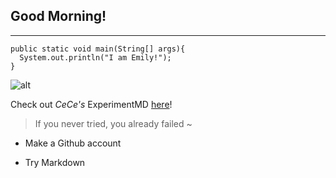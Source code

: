 ## **Good Morning!** ##


---
```
public static void main(String[] args){
  System.out.println("I am Emily!");
}
```

![alt](https://www.emmymade.com/wp-content/uploads/2021/11/korean-corn-dogs-500x500.webp)

Check out *CeCe's* ExperimentMD [here](https://cecilia-martinez.github.io/cse15l-lab-reports/index.html)!

> If you never tried, you already failed ~

* Make a Github account
- Try Markdown




